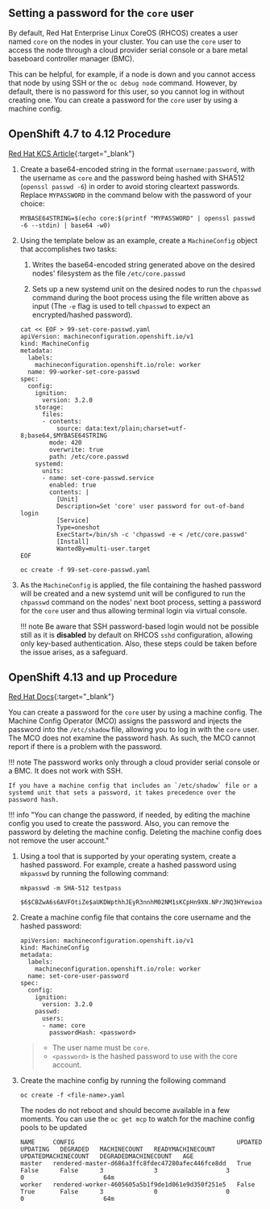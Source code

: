 ## Setting a password for the `core` user

By default, Red Hat Enterprise Linux CoreOS (RHCOS) creates a user named `core` on the nodes in your cluster. You can use the `core` user to access the node through a cloud provider serial console or a bare metal baseboard controller manager (BMC). 

This can be helpful, for example, if a node is down and you cannot access that node by using SSH or the `oc debug node` command. However, by default, there is no password for this user, so you cannot log in without creating one. You can create a password for the `core` user by using a machine config.

## OpenShift 4.7 to 4.12 Procedure
[Red Hat KCS Article](https://access.redhat.com/solutions/7010657){:target="_blank"}

1. Create a base64-encoded string in the format `username:password`, with the username as `core` and the password being hashed with SHA512 (`openssl passwd -6`) in order to avoid storing cleartext passwords. Replace `MYPASSWORD` in the command below with the password of your choice:

    ```{ .bash }
    MYBASE64STRING=$(echo core:$(printf "MYPASSWORD" | openssl passwd -6 --stdin) | base64 -w0)
    ```

2. Using the template below as an example, create a `MachineConfig` object that accomplishes two tasks:

    1. Writes the base64-encoded string generated above on the desired nodes' filesystem as the file `/etc/core.passwd`

    1. Sets up a new systemd unit on the desired nodes to run the `chpasswd` command during the boot process using the file written above as input (The `-e` flag is used to tell `chpasswd` to expect an encrypted/hashed password).

    ```{ .bash }
    cat << EOF > 99-set-core-passwd.yaml
    apiVersion: machineconfiguration.openshift.io/v1
    kind: MachineConfig
    metadata:
      labels:
        machineconfiguration.openshift.io/role: worker
      name: 99-worker-set-core-passwd
    spec:
      config:
        ignition:
          version: 3.2.0
        storage:
          files:
          - contents:
              source: data:text/plain;charset=utf-8;base64,$MYBASE64STRING
            mode: 420
            overwrite: true
            path: /etc/core.passwd
        systemd:
          units:
          - name: set-core-passwd.service
            enabled: true
            contents: |
              [Unit]
              Description=Set 'core' user password for out-of-band login
              [Service]
              Type=oneshot
              ExecStart=/bin/sh -c 'chpasswd -e < /etc/core.passwd'
              [Install]
              WantedBy=multi-user.target
    EOF
    ```
    ```{ .bash }
    oc create -f 99-set-core-passwd.yaml
    ```

3. As the `MachineConfig` is applied, the file containing the hashed password will be created and a new systemd unit will be configured to run the `chpasswd` command on the nodes' next boot process, setting a password for the `core` user and thus allowing terminal login via virtual console.
    
    !!! note
        Be aware that SSH password-based login would not be possible still as it is **disabled** by default on RHCOS `sshd` configuration, allowing only key-based authentication. Also, these steps could be taken before the issue arises, as a safeguard.

## OpenShift 4.13 and up Procedure
[Red Hat Docs](https://docs.redhat.com/en/documentation/openshift_container_platform/4.17/html/machine_configuration/machine-configs-configure#core-user-password_machine-configs-configure){:target="_blank"}

You can create a password for the `core` user by using a machine config. The Machine Config Operator (MCO) assigns the password and injects the password into the `/etc/shadow` file, allowing you to log in with the `core` user. The MCO does not examine the password hash. As such, the MCO cannot report if there is a problem with the password.

!!! note
    The password works only through a cloud provider serial console or a BMC. It does not work with SSH.

    If you have a machine config that includes an `/etc/shadow` file or a systemd unit that sets a password, it takes precedence over the password hash.

!!! info "You can change the password, if needed, by editing the machine config you used to create the password. Also, you can remove the password by deleting the machine config. Deleting the machine config does not remove the user account."

1. Using a tool that is supported by your operating system, create a hashed password. For example, create a hashed password using `mkpasswd` by running the following command:

    ```{ .bash }
    mkpasswd -m SHA-512 testpass
    ```
    ```{ . .no-copy title="Example Output" }
    $6$CBZwA6s6AVFOtiZe$aUKDWpthhJEyR3nnhM02NM1sKCpHn9XN.NPrJNQ3HYewioaorpwL3mKGLxvW0AOb4pJxqoqP4nFX77y0p00.8.
    ```
2. Create a machine config file that contains the core username and the hashed password:

    ```{ .yaml }
    apiVersion: machineconfiguration.openshift.io/v1
    kind: MachineConfig
    metadata:
      labels:
        machineconfiguration.openshift.io/role: worker
      name: set-core-user-password
    spec:
      config:
        ignition:
          version: 3.2.0
        passwd:
          users:
          - name: core
            passwordHash: <password>
    ```
    > - The user name must be `core`.
    > - `<password>` is the hashed password to use with the core account.

3. Create the machine config by running the following command
    ```{ .bash }
    oc create -f <file-name>.yaml
    ```

    The nodes do not reboot and should become available in a few moments. You can use the `oc get mcp` to watch for the machine config pools to be updated
    ```{ . .no-copy title="Example Output" }
    NAME     CONFIG                                             UPDATED   UPDATING   DEGRADED   MACHINECOUNT   READYMACHINECOUNT   UPDATEDMACHINECOUNT   DEGRADEDMACHINECOUNT   AGE
    master   rendered-master-d686a3ffc8fdec47280afec446fce8dd   True      False      False      3              3                   3                     0                      64m
    worker   rendered-worker-4605605a5b1f9de1d061e9d350f251e5   False     True       False      3              0                   0                     0                      64m
    ```